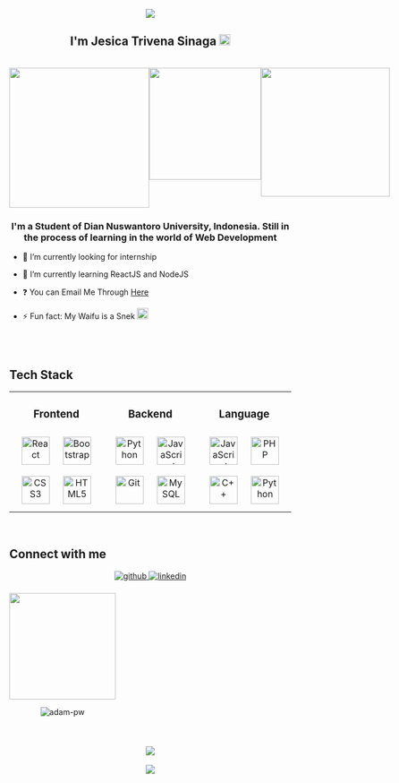 <p align="center"><img src="https://github.com/Jesjsssi/jesjsssi/assets/127316708/ddc8fb7c-fa0e-4d59-a1ab-445ff552fd88"></p>

## <div align="center">I'm Jesica Trivena Sinaga <img src="https://drive.google.com/uc?id=14xqv5Vq1iSHgQblRQwoVmMGU7XPq05u4" style="width:20px"/></div>

<br>
<div style ="display:flex;" align="center">
  <img src="https://drive.google.com/uc?id=1z7qDiym-ygiSM3F4u1xDKgxSeH0-qAfM" style="width:250px"/>
  <img src="https://drive.google.com/uc?id=1qzjjmpa6oY9a3xq3mCqWoufaMO5LgDMs" style="height:200px"/>
  <img src="https://drive.google.com/uc?id=14xqv5Vq1iSHgQblRQwoVmMGU7XPq05u4" style="width:230px"/>
</div>

### <div align="center">I'm a Student of Dian Nuswantoro University, Indonesia. Still in the process of learning in the world of Web Development</div>


- 🔭 I’m currently looking for internship


- 🌱 I’m currently learning ReactJS and NodeJS


- ❓ You can Email Me Through [Here](mailto:jsctven15@gmail.com)


- ⚡ Fun fact: My Waifu is a Snek <img src="https://drive.google.com/uc?id=1z7qDiym-ygiSM3F4u1xDKgxSeH0-qAfM" style="width:20px"/>


<br/>  

<br/>

## Tech Stack

<table align="center">
<tr><td align="top" width="33%">

<h3 align="center">Frontend </h3>
<div align="center">  
<a href="https://reactjs.org/" target="_blank"><img style="margin: 10px" src="https://profilinator.rishav.dev/skills-assets/react-original-wordmark.svg" alt="React" height="50" /></a>  
<a href="https://getbootstrap.com/docs/3.4/javascript/" target="_blank"><img style="margin: 10px" src="https://profilinator.rishav.dev/skills-assets/bootstrap-plain.svg" alt="Bootstrap" height="50" /></a>  
<a href="https://www.w3schools.com/css/" target="_blank"><img style="margin: 10px" src="https://profilinator.rishav.dev/skills-assets/css3-original-wordmark.svg" alt="CSS3" height="50" /></a>  
<a href="https://en.wikipedia.org/wiki/HTML5" target="_blank"><img style="margin: 10px" src="https://profilinator.rishav.dev/skills-assets/html5-original-wordmark.svg" alt="HTML5" height="50" /></a>  
</div>

</td><td valign="top" width="33%">



<h3 align="center">Backend </h3>
<div align="center">  
<a href="https://www.python.org/" target="_blank"><img style="margin: 10px" src="https://profilinator.rishav.dev/skills-assets/python-original.svg" alt="Python" height="50" /></a>  
<a href="https://www.javascript.com/" target="_blank"><img style="margin: 10px" src="https://profilinator.rishav.dev/skills-assets/javascript-original.svg" alt="JavaScript" height="50" /></a> 
<a href="https://github.com/" target="_blank"><img style="margin: 10px" src="https://profilinator.rishav.dev/skills-assets/git-scm-icon.svg" alt="Git" height="50" /></a>
<a href="https://www.mysql.com/" target="_blank"><img style="margin: 10px" src="https://profilinator.rishav.dev/skills-assets/mysql-original-wordmark.svg" alt="MySQL" height="50" /></a>  
</div>

</td><td valign="top" width="33%">



<h3 align="center">Language </h3>
<div align="center">  
<a href="https://www.javascript.com/" target="_blank"><img style="margin: 10px" src="https://profilinator.rishav.dev/skills-assets/javascript-original.svg" alt="JavaScript" height="50" /></a>  
<a href="https://www.php.net/" target="_blank"><img style="margin: 10px" src="https://profilinator.rishav.dev/skills-assets/php-original.svg" alt="PHP" height="50" /></a>  
<a href="https://www.cplusplus.com/" target="_blank"><img style="margin: 10px" src="https://profilinator.rishav.dev/skills-assets/cplusplus-original.svg" alt="C++" height="50" /></a>  
<a href="https://www.python.org/" target="_blank"><img style="margin: 10px" src="https://profilinator.rishav.dev/skills-assets/python-original.svg" alt="Python" height="50" /></a>  
</div>

</td></tr></table>

<br/>  


## Connect with me
<div align="center">
<a href="https://github.com/Jesjsssi" target="_blank">
<img src=https://img.shields.io/badge/github-%2324292e.svg?&style=for-the-badge&logo=github&logoColor=white alt=github style="margin-bottom: 5px;" />
<a href="https://www.linkedin.com/in/jesica-trivena-909b32190/" target="_blank">
<img src=https://img.shields.io/badge/linkedin-%231E77B5.svg?&style=for-the-badge&logo=linkedin&logoColor=white alt=linkedin style="margin-bottom: 5px;" />
</a>
</div>  
<br/>
<div align="center" style="display:inline-block;flex-wrap:nowrap";>
<img src="https://media.tenor.com/BzMSfXg3bMcAAAAd/medusa-fgo.gif" style="height:190px"/>

<img
src="https://github-readme-stats.vercel.app/api/top-langs?username=Niko-Cloud&exclude_repo=PPL_A_2022_10,PBP_Mini_Project&show_icons=true&locale=en&bg_color=0d1117&text_color=ffffff&layout=compact"
alt="adam-pw"
bg_color=#808080/>

</div>


#
<div align="center"><img src="https://spotify-github-profile.vercel.app/api/view?uid=31oqw4q4lmris3kpeqeyi4ojxnkm&cover_image=true&theme=default&show_offline=false&background_color=121212" /></div>  

<br/>  

<div align="center">
<img src="https://komarev.com/ghpvc/?username=Niko-Cloud&&style=flat-square" align="center" />
</div>   

<br />
